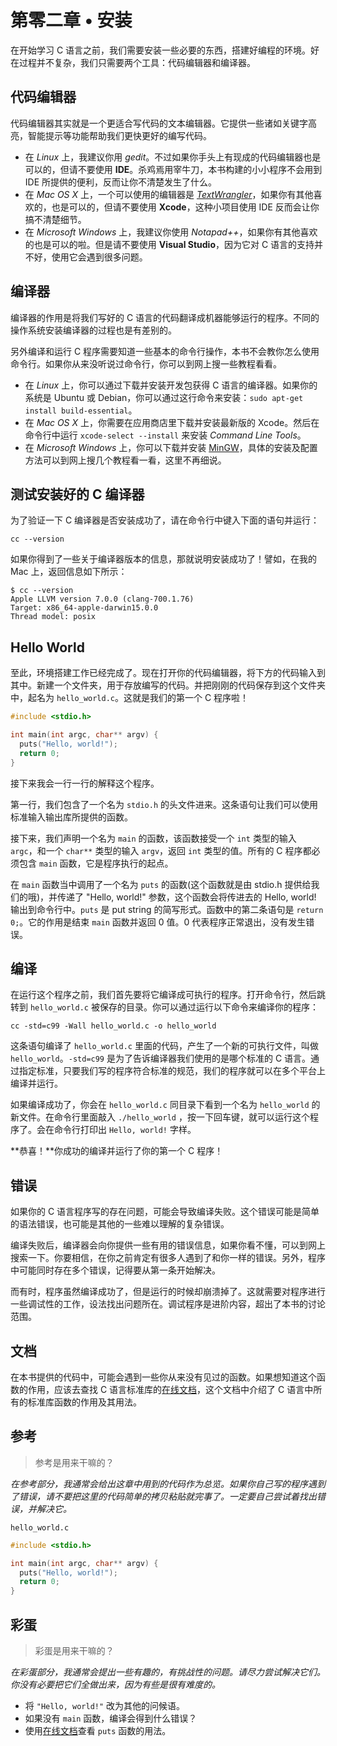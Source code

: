 # 第零二章 • 安装

在开始学习 C 语言之前，我们需要安装一些必要的东西，搭建好编程的环境。好在过程并不复杂，我们只需要两个工具：代码编辑器和编译器。

## 代码编辑器

代码编辑器其实就是一个更适合写代码的文本编辑器。它提供一些诸如关键字高亮，智能提示等功能帮助我们更快更好的编写代码。

- 在 *Linux* 上，我建议你用 *gedit*。不过如果你手头上有现成的代码编辑器也是可以的，但请不要使用  **IDE**。杀鸡焉用宰牛刀，本书构建的小小程序不会用到 IDE 所提供的便利，反而让你不清楚发生了什么。
- 在 *Mac OS X* 上，一个可以使用的编辑器是 [*TextWrangler*](http://www.barebones.com/products/textwrangler/)，如果你有其他喜欢的，也是可以的，但请不要使用 **Xcode**，这种小项目使用 IDE 反而会让你搞不清楚细节。
- 在 *Microsoft Windows* 上，我建议你使用 *Notapad++*，如果你有其他喜欢的也是可以的啦。但是请不要使用 **Visual Studio**，因为它对 C 语言的支持并不好，使用它会遇到很多问题。

## 编译器

编译器的作用是将我们写好的 C 语言的代码翻译成机器能够运行的程序。不同的操作系统安装编译器的过程也是有差别的。

另外编译和运行 C 程序需要知道一些基本的命令行操作，本书不会教你怎么使用命令行。如果你从来没听说过命令行，你可以到网上搜一些教程看看。

- 在 *Linux* 上，你可以通过下载并安装开发包获得 C 语言的编译器。如果你的系统是 Ubuntu 或 Debian，你可以通过这行命令来安装：`sudo apt-get install build-essential`。
- 在 *Mac OS X* 上，你需要在应用商店里下载并安装最新版的 Xcode。然后在命令行中运行 `xcode-select --install` 来安装 *Command Line Tools*。
- 在 *Microsoft Windows* 上，你可以下载并安装 [MinGW](http://www.mingw.org/)，具体的安装及配置方法可以到网上搜几个教程看一看，这里不再细说。

## 测试安装好的 C 编译器

为了验证一下 C 编译器是否安装成功了，请在命令行中键入下面的语句并运行：

`cc --version`

如果你得到了一些关于编译器版本的信息，那就说明安装成功了！譬如，在我的 Mac 上，返回信息如下所示：

```
$ cc --version
Apple LLVM version 7.0.0 (clang-700.1.76)
Target: x86_64-apple-darwin15.0.0
Thread model: posix
```

## Hello World

至此，环境搭建工作已经完成了。现在打开你的代码编辑器，将下方的代码输入到其中。新建一个文件夹，用于存放编写的代码。并把刚刚的代码保存到这个文件夹中，起名为 `hello_world.c`。这就是我们的第一个 C 程序啦！

```c
#include <stdio.h>

int main(int argc, char** argv) {
  puts("Hello, world!");
  return 0;
}
```

接下来我会一行一行的解释这个程序。

第一行，我们包含了一个名为 `stdio.h` 的头文件进来。这条语句让我们可以使用标准输入输出库所提供的函数。

接下来，我们声明一个名为 `main` 的函数，该函数接受一个 `int` 类型的输入 `argc`，和一个 `char**` 类型的输入 `argv`，返回 `int` 类型的值。所有的 C 程序都必须包含 `main` 函数，它是程序执行的起点。

在 `main` 函数当中调用了一个名为 `puts` 的函数(这个函数就是由 stdio.h 提供给我们的哦)，并传递了 "Hello, world!" 参数，这个函数会将传进去的 Hello, world! 输出到命令行中。`puts` 是 put string 的简写形式。函数中的第二条语句是 `return 0;`。它的作用是结束 `main` 函数并返回 0 值。0 代表程序正常退出，没有发生错误。

## 编译

在运行这个程序之前，我们首先要将它编译成可执行的程序。打开命令行，然后跳转到 `hello_world.c` 被保存的目录。你可以通过运行以下命令来编译你的程序：

`cc -std=c99 -Wall hello_world.c -o hello_world`

这条语句编译了 `hello_world.c` 里面的代码，产生了一个新的可执行文件，叫做 `hello_world`。`-std=c99` 是为了告诉编译器我们使用的是哪个标准的 C 语言。通过指定标准，只要我们写的程序符合标准的规范，我们的程序就可以在多个平台上编译并运行。

如果编译成功了，你会在 `hello_world.c` 同目录下看到一个名为 `hello_world` 的新文件。在命令行里面敲入 `./hello_world` ，按一下回车键，就可以运行这个程序了。会在命令行打印出 `Hello, world!` 字样。

**恭喜！**你成功的编译并运行了你的第一个 C 程序！

## 错误

如果你的 C 语言程序写的存在问题，可能会导致编译失败。这个错误可能是简单的语法错误，也可能是其他的一些难以理解的复杂错误。

编译失败后，编译器会向你提供一些有用的错误信息，如果你看不懂，可以到网上搜索一下。你要相信，在你之前肯定有很多人遇到了和你一样的错误。另外，程序中可能同时存在多个错误，记得要从第一条开始解决。

而有时，程序虽然编译成功了，但是运行的时候却崩溃掉了。这就需要对程序进行一些调试性的工作，设法找出问题所在。调试程序是进阶内容，超出了本书的讨论范围。

## 文档

在本书提供的代码中，可能会遇到一些你从来没有见过的函数。如果想知道这个函数的作用，应该去查找 C 语言标准库的[在线文档](http://en.cppreference.com/w/c)，这个文档中介绍了 C 语言中所有的标准库函数的作用及其用法。

## 参考

> 参考是用来干嘛的？

*在参考部分，我通常会给出这章中用到的代码作为总览。如果你自己写的程序遇到了错误，请不要把这里的代码简单的拷贝粘贴就完事了。一定要自己尝试着找出错误，并解决它。*

`hello_world.c`

```c
#include <stdio.h>

int main(int argc, char** argv) {
  puts("Hello, world!");
  return 0;
}
```

## 彩蛋

> 彩蛋是用来干嘛的？

*在彩蛋部分，我通常会提出一些有趣的，有挑战性的问题。请尽力尝试解决它们。你没有必要把它们全做出来，因为有些是很有难度的。*

- 将 `"Hello, world!"` 改为其他的问候语。
- 如果没有 `main` 函数，编译会得到什么错误？
- 使用[在线文档](http://en.cppreference.com/w/c)查看 `puts` 函数的用法。
